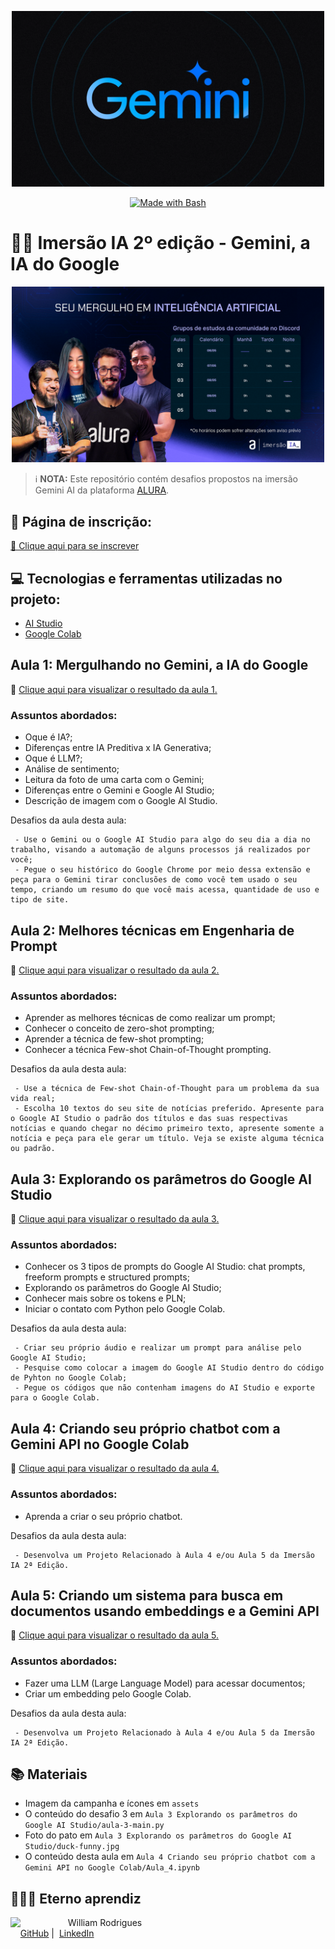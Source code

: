 <p align="center">
    <img width="500" src="./assets/gemini.png">
</p>
<p align="center">
   <a href="https://www.gnu.org/software/bash/" title="Go to Bash homepage"><img src="https://img.shields.io/badge/Prompt-Project-blue?logo=gnu-bash&amp;logoColor=white" alt="Made with Bash"></a>
</p>

# 👨‍💻 Imersão IA 2º edição - Gemini, a IA do Google

<p align="center"><img src="./assets/cover.png" width="500"/></p>

 > ℹ️ **NOTA:** Este repositório contém desafios propostos na imersão Gemini AI da plataforma [ALURA](https://cursos.alura.com.br/imersao).

## 📖 Página de inscrição:

<a href="https://www.alura.com.br/imersao-ia-google-gemini"> 📕 Clique aqui para se inscrever</a>

## 💻 Tecnologias e ferramentas utilizadas no projeto:

- [AI Studio](https://aistudio.google.com)
- [Google Colab](https://colab.research.google.com/)

## Aula 1: Mergulhando no Gemini, a IA do Google

🚨 [Clique aqui para visualizar o resultado da aula 1.](https://github.com/William-Rodrigues/Gemini-AI-Alura/tree/main/Aula%201%20Mergulhando%20no%20Gemini%2C%20a%20IA%20do%20Google) 

### Assuntos abordados:
- Oque é IA?;
- Diferenças entre IA Preditiva x IA Generativa;
- Oque é LLM?;
- Análise de sentimento;
- Leitura da foto de uma carta com o Gemini;
- Diferenças entre o Gemini e Google AI Studio;
- Descrição de imagem com o Google AI Studio.

Desafios da aula desta aula:

     - Use o Gemini ou o Google AI Studio para algo do seu dia a dia no trabalho, visando a automação de alguns processos já realizados por você;
     - Pegue o seu histórico do Google Chrome por meio dessa extensão e peça para o Gemini tirar conclusões de como você tem usado o seu tempo, criando um resumo do que você mais acessa, quantidade de uso e tipo de site.

## Aula 2: Melhores técnicas em Engenharia de Prompt

🚨 [Clique aqui para visualizar o resultado da aula 2.](https://github.com/William-Rodrigues/Gemini-AI-Alura/tree/main/Aula%202%20Melhores%20t%C3%A9cnicas%20em%20Engenharia%20de%20Prompt) 

### Assuntos abordados:
- Aprender as melhores técnicas de como realizar um prompt;
- Conhecer o conceito de zero-shot prompting;
- Aprender a técnica de few-shot prompting;
- Conhecer a técnica Few-shot Chain-of-Thought prompting.

Desafios da aula desta aula:

     - Use a técnica de Few-shot Chain-of-Thought para um problema da sua vida real;
     - Escolha 10 textos do seu site de notícias preferido. Apresente para o Google AI Studio o padrão dos títulos e das suas respectivas notícias e quando chegar no décimo primeiro texto, apresente somente a notícia e peça para ele gerar um título. Veja se existe alguma técnica ou padrão.

## Aula 3: Explorando os parâmetros do Google AI Studio

🚨 [Clique aqui para visualizar o resultado da aula 3.](https://github.com/William-Rodrigues/Gemini-AI-Alura/tree/main/Aula%203%20Explorando%20os%20par%C3%A2metros%20do%20Google%20AI%20Studio) 

### Assuntos abordados:

- Conhecer os 3 tipos de prompts do Google AI Studio: chat prompts, freeform prompts e structured prompts;
- Explorando os parâmetros do Google AI Studio;
- Conhecer mais sobre os tokens e PLN;
- Iniciar o contato com Python pelo Google Colab.

Desafios da aula desta aula:

     - Criar seu próprio áudio e realizar um prompt para análise pelo Google AI Studio;
     - Pesquise como colocar a imagem do Google AI Studio dentro do código de Pyhton no Google Colab;
     - Pegue os códigos que não contenham imagens do AI Studio e exporte para o Google Colab.

## Aula 4: Criando seu próprio chatbot com a Gemini API no Google Colab

🚨 [Clique aqui para visualizar o resultado da aula 4.](https://github.com/William-Rodrigues/Gemini-AI-Alura/tree/main/Aula%204%20Criando%20seu%20pr%C3%B3prio%20chatbot%20com%20a%20Gemini%20API%20no%20Google%20Colab) 

### Assuntos abordados:

- Aprenda a criar o seu próprio chatbot.

Desafios da aula desta aula:

     - Desenvolva um Projeto Relacionado à Aula 4 e/ou Aula 5 da Imersão IA 2ª Edição.

## Aula 5: Criando um sistema para busca em documentos usando embeddings e a Gemini API

🚨 [Clique aqui para visualizar o resultado da aula 5.](https://github.com/William-Rodrigues/Gemini-AI-Alura/tree/main/Aula%205%20Criando%20um%20sistema%20para%20busca%20em%20documentos%20usando%20embeddings%20e%20a%20Gemini%20API) 

### Assuntos abordados:

- Fazer uma LLM (Large Language Model) para acessar documentos;
- Criar um embedding pelo Google Colab.

Desafios da aula desta aula:

     - Desenvolva um Projeto Relacionado à Aula 4 e/ou Aula 5 da Imersão IA 2ª Edição.

## 📚 Materiais

- Imagem da campanha e ícones em `assets`
- O conteúdo do desafio 3 em `Aula 3 Explorando os parâmetros do Google AI Studio/aula-3-main.py`
- Foto do pato em `Aula 3 Explorando os parâmetros do Google AI Studio/duck-funny.jpg`
- O conteúdo desta aula em `Aula 4 Criando seu próprio chatbot com a Gemini API no Google Colab/Aula_4.ipynb`

## 🧙🏾‍♂️ Eterno aprendiz

<p>
    <img 
      align=left 
      margin=10 
      width=80 
      src="https://avatars.githubusercontent.com/u/58056539?s=400&u=4219cf59c8636f4d32617242e6b524a4c0d49e46&v=4"
    />
    <p>&nbsp&nbsp&nbspWilliam Rodrigues<br>
    &nbsp&nbsp&nbsp
    <a href="https://github.com/William-Rodrigues">
    GitHub</a>&nbsp;|&nbsp;
    <a href="https://www.linkedin.com/in/william-rodrigues-a4018069/">LinkedIn</a>
</p>
</p>